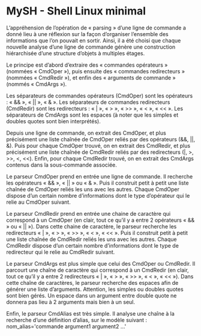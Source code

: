 # MySH - Shell Linux minimal

L’appréhension de l’opération de « parsing » d’une ligne de commande a donné lieu à une réflexion sur la façon d’organiser l’ensemble des informations que l’on pouvait en sortir. Ainsi, il a été choisi que chaque nouvelle analyse d’une ligne de commande génère une construction hiérarchisée d’une structure d’objets à multiples étages.

Le principe est d’abord d’extraire des « commandes opérateurs » (nommées « CmdOper »), puis ensuite des « commandes redirecteurs » (nommées « CmdRedir »), et enfin des « arguments de commande » (nommés « CmdArgs »).

Les séparateurs de commandes opérateurs (CmdOper) sont les opérateurs : « && », « || », « & ».
Les séparateurs de commandes redirecteurs (CmdRedir) sont les redirecteurs : « | », « > », « >> », « < », « << ».
Les séparateurs de CmdArgs sont les espaces (à noter que les simples et doubles quotes sont bien interprétés).

Depuis une ligne de commande, on extrait des CmdOper, et plus précisément une liste chaînée de CmdOper reliés par des opérateurs (&&, ||, &). Puis pour chaque CmdOper trouvé, on en extrait des CmdRedir, et plus précisément une liste chaînée de CmdRedir reliés par des redirecteurs (|, >, >>, <, <<). Enfin, pour chaque CmdRedir trouvé, on en extrait des CmdArgs contenus dans la sous-commande associée.

Le parseur CmdOper prend en entrée une ligne de commande. Il recherche les opérateurs « && », « || » ou « & ». Puis il construit petit à petit une liste chaînée de CmdOper reliés les uns avec les autres. Chaque CmdOper dispose d’un certain nombre d’informations dont le type d’opérateur qui le relie au CmdOper suivant.

Le parseur CmdRedir prend en entrée une chaine de caractère qui correspond à un CmdOper (en clair, tout ce qu’il y a entre 2 opérateurs « && » ou « || »). Dans cette chaine de caractère, le parseur recherche les redirecteurs « | », « > », « >> », « < », « << ». Puis il construit petit à petit une liste chaînée de CmdRedir reliés les uns avec les autres. Chaque CmdRedir dispose d’un certain nombre d’informations dont le type de redirecteur qui le relie au CmdRedir suivant.

Le parseur CmdArgs est plus simple que celui des CmdOper ou CmdRedir. Il parcourt une chaîne de caractère qui correspond à un CmdRedir (en clair, tout ce qu’il y a entre 2 redirecteurs « | », « > », « >> », « < », « << »). Dans cette chaîne de caractères, le parseur recherche des espaces afin de générer une liste d’arguments. Attention, les simples ou doubles quotes sont bien gérés. Un espace dans un argument entre double quote ne donnera pas lieu à 2 arguments mais bien à un seul.

Enfin, le parseur CmdAlias est très simple. Il analyse une chaîne à la recherche d’une définition d’alias, sur le modèle suivant : nom_alias='commande argument1 argument2 ...'
